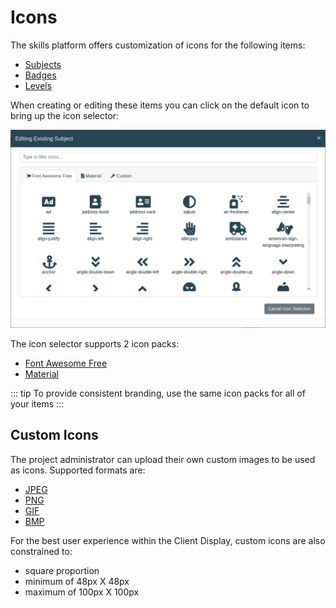 # Icons

The skills platform offers customization of icons for the following items:

- [Subjects](/dashboard/user-guide/subjects.html)
- [Badges](/dashboard/user-guide/badges.html)
- [Levels](/dashboard/user-guide/levels.html)

When creating or editing these items you can click on the default icon to bring up the icon selector: 

![Select Icon](../../screenshots/admin/modal-edit-subjectIcon.png)

The icon selector supports 2 icon packs: 

- [Font Awesome Free](https://fontawesome.com/)
- [Material](https://material.io/tools/icons) 

::: tip
To provide consistent branding, use the same icon packs for all of your items
:::

## Custom Icons

The project administrator can upload their own custom images to be used as icons. Supported formats are:

- [JPEG](https://en.wikipedia.org/wiki/JPEG)
- [PNG](https://en.wikipedia.org/wiki/Portable_Network_Graphics)
- [GIF](https://en.wikipedia.org/wiki/GIF)
- [BMP](https://en.wikipedia.org/wiki/BMP_file_format)

For the best user experience within the Client Display, custom icons are also constrained to:

- square proportion
- minimum of 48px X 48px
- maximum of 100px X 100px
